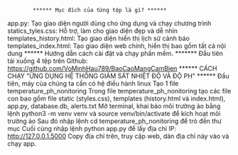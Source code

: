             ****** Mục đích của từng tệp là gì? ******
app.py: Tạo giao diện người dùng cho ứng dụng và chạy chương trình
statics_tyles.css: Hỗ trợ, làm cho giao diện đẹp và dễ nhìn
templates_history.html: Tạo giao diện hiển thị lịch sử cảnh báo
templates_index.html: Tạo giao diện web chính, hiển thị bao gồm tất cả nội dung
****** Hướng dẫn cách cài đặt và chạy phần mềm. *******
Đầu tiên tải xuống 4 tệp trên Github:
https://github.com/VoMinhHau789/BaoCaoMangCamBien
****** CÁCH CHẠY "ỨNG DỤNG HỆ THỐNG GIÁM SÁT NHIỆT ĐỘ VÀ ĐỘ PH" ******
Đầu tiên, máy của chúng ta cần có hệ điều hành linux
Tạo 1 file temperature_ph_nonitoring
Trong file temperature_ph_nonitoring tạo các file con bao gồm file static (styles.css), templates (history.html và index.html), app.py, database.db, alerts.txt 
Mở terminal, khai báo môi trường ảo bằng lệnh python3 -m venv venv và source venv/bin/activate để kích hoạt môi trường ảo
Sau đó nhập lệnh cd temperature_ph_nonitoring để trỏ đến thư mục 
Cuối cùng nhập lệnh python app.py để lấy địa chỉ IP: http://127.0.0.1.5000
Copy địa chỉ trên, truy cập web, dán địa chỉ này vào và chạy app.
